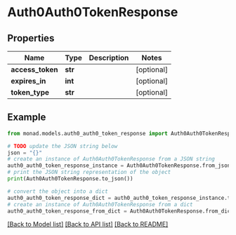 # Auth0Auth0TokenResponse


## Properties

Name | Type | Description | Notes
------------ | ------------- | ------------- | -------------
**access_token** | **str** |  | [optional] 
**expires_in** | **int** |  | [optional] 
**token_type** | **str** |  | [optional] 

## Example

```python
from monad.models.auth0_auth0_token_response import Auth0Auth0TokenResponse

# TODO update the JSON string below
json = "{}"
# create an instance of Auth0Auth0TokenResponse from a JSON string
auth0_auth0_token_response_instance = Auth0Auth0TokenResponse.from_json(json)
# print the JSON string representation of the object
print(Auth0Auth0TokenResponse.to_json())

# convert the object into a dict
auth0_auth0_token_response_dict = auth0_auth0_token_response_instance.to_dict()
# create an instance of Auth0Auth0TokenResponse from a dict
auth0_auth0_token_response_from_dict = Auth0Auth0TokenResponse.from_dict(auth0_auth0_token_response_dict)
```
[[Back to Model list]](../README.md#documentation-for-models) [[Back to API list]](../README.md#documentation-for-api-endpoints) [[Back to README]](../README.md)


